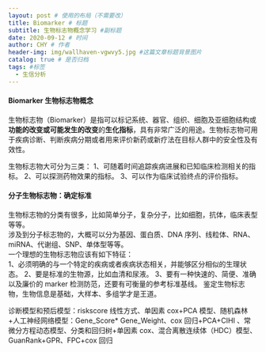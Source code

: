 ```yaml
---
layout: post # 使用的布局（不需要改）
title: Biomarker # 标题
subtitle: 生物标志物概念学习 #副标题
date: 2020-09-12 # 时间
author: CHY # 作者
header-img: img/wallhaven-vgwvy5.jpg #这篇文章标题背景图片
catalog: true # 是否归档
tags: #标签
  - 生信分析
---
```


#### Biomarker 生物标志物概念

生物标志物（Biomarker）是指可以标记系统、器官、组织、细胞及亚细胞结构或**功能的改变或可能发生的改变**的**生化指标**，具有非常广泛的用途。生物标志物可用于疾病诊断、判断疾病分期或者用来评价新药或新疗法在目标人群中的安全性及有效性。

生物标志物大可分为三类：
1、可随着时间追踪疾病进展和已知临床检测相关的指标。
2、可以探测药物效果的指标。
3、可以作为临床试验终点的评价指标。

#### 分子生物标志物：确定标准

生物标志物的分类有很多，比如简单分子，复杂分子，比如细胞，抗体，临床表型等等。<br>
涉及到分子标志物的，大概可以分为基因、蛋白质、DNA 序列、线粒体、RNA、miRNA、代谢组、SNP、单体型等等。<br>
一个理想的生物标志物应该有如下特征：<br>
1、必须明确的与一个特定的疾病或者疾病状态相关，并能够区分相似的生理状态。
2、要是标准的生物源，比如血清和尿液。
3、要有一种快速的、简便、准确以及廉价的 marker 检测防范，还要有可衡量的参考标准基线。
鉴定生物标志物，生物信息是基础，大样本、多组学才是王道。<br>

诊断模型和预后模型：riskscore 线性方式、单因素 cox+PCA 模型、随机森林+人工神经网络模型：Gene_Score\* Gene_Weight、cox 回归+PCA+CIHI 、常微分方程动态模型、分类和回归树+单因素 cox、混合离散连续体（HDC）模型、GuanRank+GPR、FPC+cox 回归
